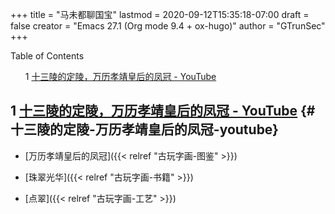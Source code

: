 +++
title = "马未都聊国宝"
lastmod = 2020-09-12T15:35:18-07:00
draft = false
creator = "Emacs 27.1 (Org mode 9.4 + ox-hugo)"
author = "GTrunSec"
+++

<style>
  .ox-hugo-toc ul {
    list-style: none;
  }
</style>
<div class="ox-hugo-toc toc">
<div></div>

<div class="heading">Table of Contents</div>

- <span class="section-num">1</span> [十三陵的定陵，万历孝靖皇后的凤冠 - YouTube](#十三陵的定陵-万历孝靖皇后的凤冠-youtube)

</div>
<!--endtoc-->



## <span class="section-num">1</span> [十三陵的定陵，万历孝靖皇后的凤冠 - YouTube](https://www.youtube.com/watch?v=0yaCgJQQnGY) {#十三陵的定陵-万历孝靖皇后的凤冠-youtube}

-   [万历孝靖皇后的凤冠]({{< relref "古玩字画-图鉴" >}})

<!--listend-->

-   [珠翠光华]({{< relref "古玩字画-书籍" >}})

<!--listend-->

-   [点翠]({{< relref "古玩字画-工艺" >}})
